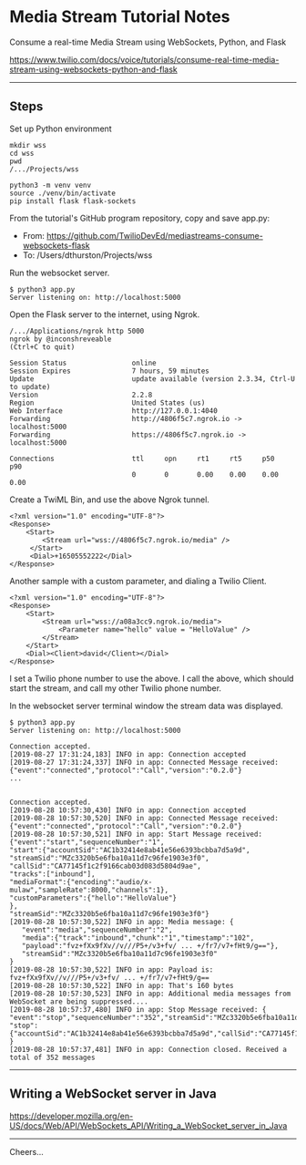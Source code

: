 # Media Stream Tutorial Notes

Consume a real-time Media Stream using WebSockets, Python, and Flask

https://www.twilio.com/docs/voice/tutorials/consume-real-time-media-stream-using-websockets-python-and-flask

--------------------------------------------------------------------------------
## Steps

Set up Python environment
````
mkdir wss
cd wss
pwd
/.../Projects/wss

python3 -m venv venv
source ./venv/bin/activate
pip install flask flask-sockets
````
From the tutorial's GitHub program repository, copy and save app.py:
+ From: https://github.com/TwilioDevEd/mediastreams-consume-websockets-flask
+ To: /Users/dthurston/Projects/wss

Run the websocket server.
````
$ python3 app.py
Server listening on: http://localhost:5000
````
Open the Flask server to the internet, using Ngrok.
````
/.../Applications/ngrok http 5000
ngrok by @inconshreveable                                                                                                                                                                                                         (Ctrl+C to quit)
                                                                                                                                                                                                                                                  
Session Status                online                                                                                                                                                                                                              
Session Expires               7 hours, 59 minutes                                                                                                                                                                                                 
Update                        update available (version 2.3.34, Ctrl-U to update)                                                                                                                                                                 
Version                       2.2.8                                                                                                                                                                                                               
Region                        United States (us)                                                                                                                                                                                                  
Web Interface                 http://127.0.0.1:4040                                                                                                                                                                                               
Forwarding                    http://4806f5c7.ngrok.io -> localhost:5000                                                                                                                                                                          
Forwarding                    https://4806f5c7.ngrok.io -> localhost:5000                                                                                                                                                                         
                                                                                                                                                                                                                                                  
Connections                   ttl     opn     rt1     rt5     p50     p90                                                                                                                                                                         
                              0       0       0.00    0.00    0.00    0.00 
````
Create a TwiML Bin, and use the above Ngrok tunnel.
````
<?xml version="1.0" encoding="UTF-8"?>
<Response>
    <Start>
        <Stream url="wss://4806f5c7.ngrok.io/media" />
     </Start>
     <Dial>+16505552222</Dial>
</Response>
````
Another sample with a custom parameter, and dialing a Twilio Client.
````
<?xml version="1.0" encoding="UTF-8"?>
<Response>
    <Start>
        <Stream url="wss://a08a3cc9.ngrok.io/media">
            <Parameter name="hello" value = "HelloValue" />
      	</Stream>
    </Start>
    <Dial><Client>david</Client></Dial>
</Response>
````
I set a Twilio phone number to use the above.
I call the above, which should start the stream, and call my other Twilio phone number.

In the websocket server terminal window the stream data was displayed.
````
$ python3 app.py
Server listening on: http://localhost:5000

Connection accepted.
[2019-08-27 17:31:24,183] INFO in app: Connection accepted
[2019-08-27 17:31:24,337] INFO in app: Connected Message received: {"event":"connected","protocol":"Call","version":"0.2.0"}
...


Connection accepted.
[2019-08-28 10:57:30,430] INFO in app: Connection accepted
[2019-08-28 10:57:30,520] INFO in app: Connected Message received: {"event":"connected","protocol":"Call","version":"0.2.0"}
[2019-08-28 10:57:30,521] INFO in app: Start Message received: {"event":"start","sequenceNumber":"1",
"start":{"accountSid":"AC1b32414e8ab41e56e6393bcbba7d5a9d",
"streamSid":"MZc3320b5e6fba10a11d7c96fe1903e3f0",
"callSid":"CA77145f1c2f9166cab03d083d5804d9ae",
"tracks":["inbound"],
"mediaFormat":{"encoding":"audio/x-mulaw","sampleRate":8000,"channels":1},
"customParameters":{"hello":"HelloValue"}
},
"streamSid":"MZc3320b5e6fba10a11d7c96fe1903e3f0"}
[2019-08-28 10:57:30,522] INFO in app: Media message: {
   "event":"media","sequenceNumber":"2",
   "media":{"track":"inbound","chunk":"1","timestamp":"102",
   "payload":"fvz+fXx9fXv//v///P5+/v3+fv/ ... +/fr7/v7+fHt9/g=="},
   "streamSid":"MZc3320b5e6fba10a11d7c96fe1903e3f0"
}
[2019-08-28 10:57:30,522] INFO in app: Payload is: fvz+fXx9fXv//v///P5+/v3+fv/ ... +/fr7/v7+fHt9/g==
[2019-08-28 10:57:30,522] INFO in app: That's 160 bytes
[2019-08-28 10:57:30,523] INFO in app: Additional media messages from WebSocket are being suppressed....
[2019-08-28 10:57:37,480] INFO in app: Stop Message received: {
"event":"stop","sequenceNumber":"352","streamSid":"MZc3320b5e6fba10a11d7c96fe1903e3f0",
"stop":{"accountSid":"AC1b32414e8ab41e56e6393bcbba7d5a9d","callSid":"CA77145f1c2f9166cab03d083d5804d9ae"}
}
[2019-08-28 10:57:37,481] INFO in app: Connection closed. Received a total of 352 messages

````

--------------------------------------------------------------------------------
## Writing a WebSocket server in Java

https://developer.mozilla.org/en-US/docs/Web/API/WebSockets_API/Writing_a_WebSocket_server_in_Java

--------------------------------------------------------------------------------
Cheers...
